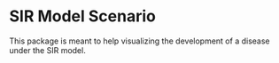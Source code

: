 # SIR Model Scenario

This package is meant to help visualizing the development of a disease under the SIR model. 